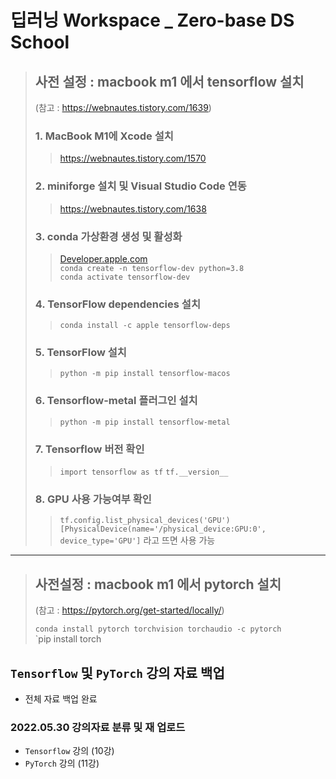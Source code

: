 # 딥러닝 Workspace _ Zero-base DS School

> ## 사전 설정 : macbook m1 에서 tensorflow 설치
> (참고 : https://webnautes.tistory.com/1639)
>
> ### 1. MacBook M1에 Xcode 설치
>> https://webnautes.tistory.com/1570
>
> ### 2. miniforge 설치 및 Visual Studio Code 연동
>> https://webnautes.tistory.com/1638
>
> ### 3. conda 가상환경 생성 및 활성화
>> [Developer.apple.com](https://developer.apple.com/metal/tensorflow-plugin/)\
>> `conda create -n tensorflow-dev python=3.8`\
>> `conda activate tensorflow-dev`
>
> ### 4. TensorFlow dependencies 설치
>> `conda install -c apple tensorflow-deps`
>
> ### 5. TensorFlow 설치
>> `python -m pip install tensorflow-macos`
>
> ### 6. Tensorflow-metal 플러그인 설치
>> `python -m pip install tensorflow-metal`
>
> ### 7. Tensorflow 버전 확인
>> `import tensorflow as tf`
>> `tf.__version__`
>
> ### 8. GPU 사용 가능여부 확인   
>> `tf.config.list_physical_devices('GPU')`\
>> `[PhysicalDevice(name='/physical_device:GPU:0', device_type='GPU']` 라고 뜨면 사용 가능

------------------------------------------

> ## 사전설정 : macbook m1 에서 pytorch 설치
> (참고 : https://pytorch.org/get-started/locally/)
>
> `conda install pytorch torchvision torchaudio -c pytorch`\
> `pip install torch

## `Tensorflow` 및 `PyTorch` 강의 자료 백업
- 전체 자료 백업 완료


### 2022.05.30 강의자료 분류 및 재 업로드
- `Tensorflow` 강의 (10강)
- `PyTorch` 강의 (11강)



